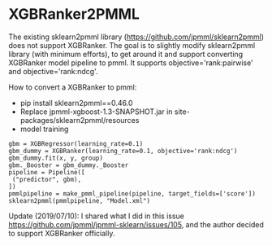 # XGBRanker2PMML


The existing sklearn2pmml library (https://github.com/jpmml/sklearn2pmml) does not support XGBRanker. The goal is to slightly modify sklearn2pmml library (with minimum efforts), to get around it and support converting XGBRanker model pipeline to pmml. It supports objective='rank:pairwise' and objective='rank:ndcg'.


How to convert a XGBRanker to pmml: 

* pip install sklearn2pmml==0.46.0
* Replace jpmml-xgboost-1.3-SNAPSHOT.jar in site-packages/sklearn2pmml/resources
* model training

```
gbm = XGBRegressor(learning_rate=0.1)
gbm_dummy = XGBRanker(learning_rate=0.1, objective='rank:ndcg')
gbm_dummy.fit(x, y, group)
gbm._Booster = gbm_dummy._Booster
pipeline = Pipeline([
 ("predictor", gbm), 
])
pmmlpipeline = make_pmml_pipeline(pipeline, target_fields=['score']) 
sklearn2pmml(pmmlpipeline, "Model.xml")
```

Update (2019/07/10):
I shared what I did in this issue https://github.com/jpmml/jpmml-sklearn/issues/105, and the author decided to support XGBRanker officially. 
